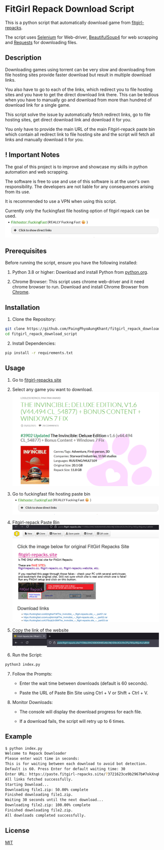 # FitGirl Repack Download Script

This is a python script that automatically download game from [fitgirl-repacks](https://fitgirl-repacks.site/). 

The script uses [Selenium](https://www.selenium.dev/) for Web-driver, [BeautifulSoup4](https://pypi.org/project/beautifulsoup4/) for web scrapping and [Requests](https://pypi.org/project/requests/) for downloading files.

## Description
Downloading games using torrent can be very slow and downloading from file hosting sites provide faster download but result in multiple download links. 

You also have to go to each of the links, which redirect you to file hosting sites and you have to get the direct download link there.
This can be tedious when you have to manually go and download from more than hundred of download link for a single game. 

This script solve the issue by automatically fetch redirect links, go to file hosting sites, get direct download link and download it for you.

You only have to provide the main URL of the main Fitgirl-repack paste bin which contain all redirect link to file hosting site and the script will fetch all links and manually download it for you.

## ! Important Notes
The goal of this project is to improve and showcase my skills in python automation and web scrapping. 

The software is free to use and use of this software is at the user's own responsibility. The developers are not liable for any consequences arising from its use.

It is recommended to use a VPN when using this script.

Currently only the fuckingfast file hosting option of fitgirl repack can be used.
![Image of fuckingfast file hosting option](./image/step3.png)
## Prerequisites
Before running the script, ensure you have the following installed:

1. Python 3.8 or higher: Download and install Python from [python.org](https://www.python.org/downloads/).

2. Chrome Browser: This script uses chrome web-driver and it need chrome browser to run. Download and install Chrome Browser from [Chrome](https://www.google.com/chrome/).

## Installation

1. Clone the Repository:
```bash
git clone https://github.com/PaingPhyoAungKhant/fitgirl_repack_download_script.git
cd fitgirl_repack_download_script
```

2. Install Dependencies:
```bash
pip install -r requirements.txt
```
## Usage

1. Go to [fitgirl-repacks site](https://fitgirl-repacks.site/)

2. Select any game you want to download. 
![step2](./image/step2.png)

3. Go to fuckingfast file hosting paste bin 
![step3](./image/step3.png)

4. Fitgirl-repack Paste Bin
![step4](./image/step4.png)

5. Copy the link of the website 
![step5](./image/step5.png)

6. Run the Script: 
```python 
python3 index.py
``` 

7. Follow the Prompts:

    * Enter the wait time between downloads (default is 60 seconds).

    * Paste the URL of Paste Bin Site using Ctrl + V or Shift + Ctrl + V.
    
8. Monitor Downloads:

    * The console will display the download progress for each file.

    * If a download fails, the script will retry up to 6 times.

## Example

```bash
$ python index.py
Welcome to Repack Downloader
Please enter wait time in seconds:
This is for waiting between each download to avoid bot detection.
Default is 60. Press Enter for default waiting time: 30
Enter URL: https://paste.fitgirl-repacks.site/?3721623ce9b2967b#7okXnqH3NXqC4rn5UVip3LPdnG2NpvxK9t2S74HL9EhJ
All links fetched successfully.
Starting Download...
Downloading file1.zip: 50.00% complete
Finished downloading file1.zip.
Waiting 30 seconds until the next download...
Downloading file2.zip: 100.00% complete
Finished downloading file2.zip.
All downloads completed successfully.
```

## License

[MIT](https://choosealicense.com/licenses/mit/)